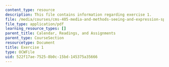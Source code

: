 ```yaml
---
content_type: resource
description: This file contains information regarding exercise 1.
file: /media/courses/cms-405-media-and-methods-seeing-and-expression-spring-2013/522f17ae75258b0c15bd145375a35666_MITCMS_405S13_exercise_1.pdf
file_type: application/pdf
learning_resource_types: []
parent_title: Calendar, Readings, and Assignments
parent_type: CourseSection
resourcetype: Document
title: Exercise 1
type: OCWFile
uid: 522f17ae-7525-8b0c-15bd-145375a35666
---
```

